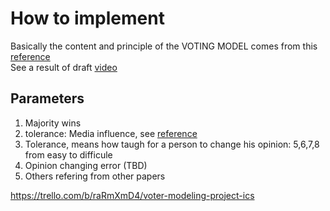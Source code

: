 # How to implement
Basically the content and principle of the VOTING MODEL comes from this  [reference](AGENT-BASED-MODELING.pdf)  
See a result of draft [video](votingmodel.mp4)
## Parameters
1. Majority wins
2. tolerance: Media influence, see [reference](AGENT-BASED-MODELING.pdf)
3. Tolerance, means how taugh for a person to change his opinion: 5,6,7,8 from easy to difficule
4. Opinion changing error (TBD)
5. Others refering from other papers

https://trello.com/b/raRmXmD4/voter-modeling-project-ics